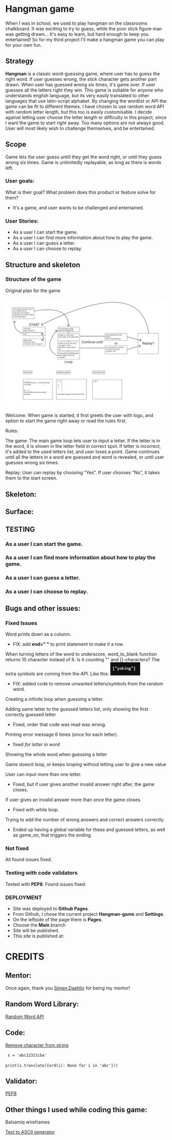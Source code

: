 # Hangman game
When I was in school, we used to play hangman on the classrooms chalkboard. It was exciting to try to guess, while the poor stick figure man was getting drawn... It's easy to learn, but hard enough to keep you entertained! So for my third project I'll make a hangman game you can play for your own fun.

## Strategy
**Hangman** is a classic word-guessing game, where user has to guess the right word. If user guesses wrong, the stick character gets another part drawn. When user has guessed wrong six times, it's game over. If user guesses all the letters right they win. 
This game is suitable for anyone who understands english language, but its very easily translated to other languages that use latin-script alphabet. By changing the wordlist or API the game can be fit to different themes. I have chosen to use random word API with random letter length, but this too is easily customisable. I decide against letting user choose the letter length or difficulty in this project, since I want the game to start right away. Too many options are not always good. 
User will most likely wish to challenge themselves, and be entertained.

## Scope
Game lets the user guess untill they get the word right, or until they guess wrong six times. Game is unlimitedly replayable, as long as there is words left.

### User goals:
What is their goal? What problem does this product or feature solve for them?
- It's a game, and user wants to be challenged and entertained.

### User Stories:
- As a user I can start the game.
- As a user I can find more information about how to play the game.
- As a user I can guess a letter.
- As a user I can choose to replay.

## Structure and skeleton

### Structure of the game
Original plan for the game

![](doc/readme-images/readme-wireframe.png "")

Welcome:
When game is started, it first greets the user with logo, and option to start the game right away or read the rules first.

Rules:

The game:
The main game loop lets user to input a letter. If the letter is in the word, it is shown in the  letter field in correct spot. 
If letter is incorrect, it's added to the used letters list, and user loses a point.
Game continues until all the letters in a word are guessed and word is revealed, or until user guesses wrong six times.

Replay:
User can replay by choosing "Yes".
If user chooses "No", it takes them to the start screen.

## Skeleton:

## Surface:


## TESTING

### As a user I can start the game.
### As a user I can find more information about how to play the game.
### As a user I can guess a letter.
### As a user I can choose to replay.


## Bugs and other issues:
### Fixed Issues
Word prints down as a column. 
- FIX: add **end=" "** to print statement to make it a row.

When turning letters of the word to underscore, word_to_blank function returns 10 character instead of 6. Is it counting "" and []-characters? The extra symbols are coming from the API. 
Like this:
![](doc/readme-images/readme-glitch1.png "")
- FIX: added code to remove unwanted letters/symbols from the random word.

Creating a infinite loop when guessing a letter.

Adding same letter to the guessed letters list, only showing the first correctly guessed letter
- Fixed, order that code was read was wrong.

Printing error message 6 times (once for each letter). 
- fixed *for letter in word*

Showing the whole word when guessing a letter

Game doesnt loop, or keeps looping without letting user to give a new value

User can input more than one letter. 
- Fixed, but if user gives another invalid answer right after, the game closes.

If user gives an invalid answer more than once the game closes. 
- Fixed with while loop.

Trying to add the number of wrong answers and correct answers correctly. 
- Ended up having a global variable for these and guessed letters, as well as game_on, that triggers the ending.


### Not fixed
All found issues fixed.



### Testing with code validators

Tested with **PEP8**. Found issues fixed.

### DEPLOYMENT
- Site was deployed to **Github Pages**.
- From Github, I chose the current project **Hangman-game** and **Settings**.
- On the leftside of the page there is **Pages**.
- Choose the **Main** branch
- Site will be published.
- This site is published at:


# CREDITS

## Mentor: 
Once again, thank you [Simen Daehlin](https://github.com/Eventyret/eventyret) for being my mentor!

## Random Word Library:
[Random Word API](https://random-word-api.herokuapp.com/home)

## Code:
[Remove character from string](https://www.journaldev.com/23674/python-remove-character-from-string)
```
 s = 'abc12321cba'

print(s.translate({ord(i): None for i in 'abc'}))

```

## Validator:

[PEP8](http://pep8online.com/)

## Other things I used while coding this game:

Balsamiq wireframes

[Text to ASCII generator](https://patorjk.com/software/taag)
